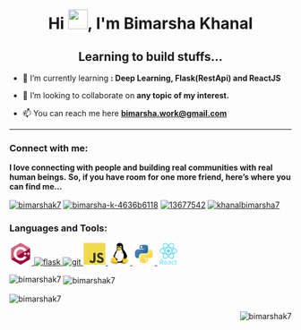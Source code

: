 <h1 align="center">Hi <img src="https://media.giphy.com/media/hvRJCLFzcasrR4ia7z/giphy.gif" width=35px height=35px">, I'm Bimarsha Khanal</h1>
<h2 align="center">Learning to build stuffs...</h2>

- 🌱 I’m currently learning **: Deep Learning, Flask(RestApi) and ReactJS**

- 👯 I’m looking to collaborate on **any topic of my interest.**

- 📫 You can reach me here **bimarsha.work@gmail.com**

___
<h3 align="left">Connect with me:</h3>
  
  **I love connecting with people and building real communities with real human beings.**
  **So, if you have room for one more friend, here’s where you can find me…**
<p align="left">
<a href="https://twitter.com/bimarshak7" target="blank"><img align="center" src="https://raw.githubusercontent.com/rahuldkjain/github-profile-readme-generator/master/src/images/icons/Social/twitter.svg" alt="bimarshak7" height="30" width="40" /></a>
<a href="https://linkedin.com/in/bimarsha-k-4636b6118" target="blank"><img align="center" src="https://raw.githubusercontent.com/rahuldkjain/github-profile-readme-generator/master/src/images/icons/Social/linked-in-alt.svg" alt="bimarsha-k-4636b6118" height="30" width="40" /></a>
<a href="https://stackoverflow.com/users/13677542" target="blank"><img align="center" src="https://raw.githubusercontent.com/rahuldkjain/github-profile-readme-generator/master/src/images/icons/Social/stack-overflow.svg" alt="13677542" height="30" width="40" /></a>
<a href="https://www.hackerrank.com/khanalbimarsha7" target="blank"><img align="center" src="https://raw.githubusercontent.com/rahuldkjain/github-profile-readme-generator/master/src/images/icons/Social/hackerrank.svg" alt="khanalbimarsha7" height="30" width="40" /></a>
</p>

<h3 align="left">Languages and Tools:</h3>
<p align="left"> <a href="https://www.w3schools.com/cpp/" target="_blank" rel="noreferrer"> <img src="https://raw.githubusercontent.com/devicons/devicon/master/icons/cplusplus/cplusplus-original.svg" alt="cplusplus" width="40" height="40"/> </a> <a href="https://flask.palletsprojects.com/" target="_blank" rel="noreferrer"> <img src="https://www.vectorlogo.zone/logos/pocoo_flask/pocoo_flask-icon.svg" alt="flask" width="40" height="40"/> </a> <a href="https://git-scm.com/" target="_blank" rel="noreferrer"> <img src="https://www.vectorlogo.zone/logos/git-scm/git-scm-icon.svg" alt="git" width="40" height="40"/> </a> <a href="https://developer.mozilla.org/en-US/docs/Web/JavaScript" target="_blank" rel="noreferrer"> <img src="https://raw.githubusercontent.com/devicons/devicon/master/icons/javascript/javascript-original.svg" alt="javascript" width="40" height="40"/> </a> <a href="https://www.linux.org/" target="_blank" rel="noreferrer"> <img src="https://raw.githubusercontent.com/devicons/devicon/master/icons/linux/linux-original.svg" alt="linux" width="40" height="40"/> </a> <a href="https://www.python.org" target="_blank" rel="noreferrer"> <img src="https://raw.githubusercontent.com/devicons/devicon/master/icons/python/python-original.svg" alt="python" width="40" height="40"/> </a> <a href="https://reactjs.org/" target="_blank" rel="noreferrer"> <img src="https://raw.githubusercontent.com/devicons/devicon/master/icons/react/react-original-wordmark.svg" alt="react" width="40" height="40"/> </a> </p>

<p><img align="left" src="https://github-readme-stats.vercel.app/api/top-langs?username=bimarshak7&show_icons=true&locale=en&layout=compact" alt="bimarshak7" /></p>

<p>&nbsp;<img align="center" src="https://github-readme-stats.vercel.app/api?username=bimarshak7&show_icons=true&locale=en" alt="bimarshak7" /></p>

<p><img align="center" src="https://github-readme-streak-stats.herokuapp.com/?user=bimarshak7&" alt="bimarshak7" /></p>
<p align="right"> <img src="https://komarev.com/ghpvc/?username=bimarshak7&label=Profile%20views&color=0e75b6&style=flat" alt="bimarshak7" /> </p>
